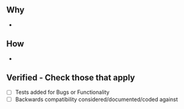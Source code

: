 ## Why

-

## How

-

## Verified - Check those that apply

- [ ] Tests added for Bugs or Functionality
- [ ] Backwards compatibility considered/documented/coded against
